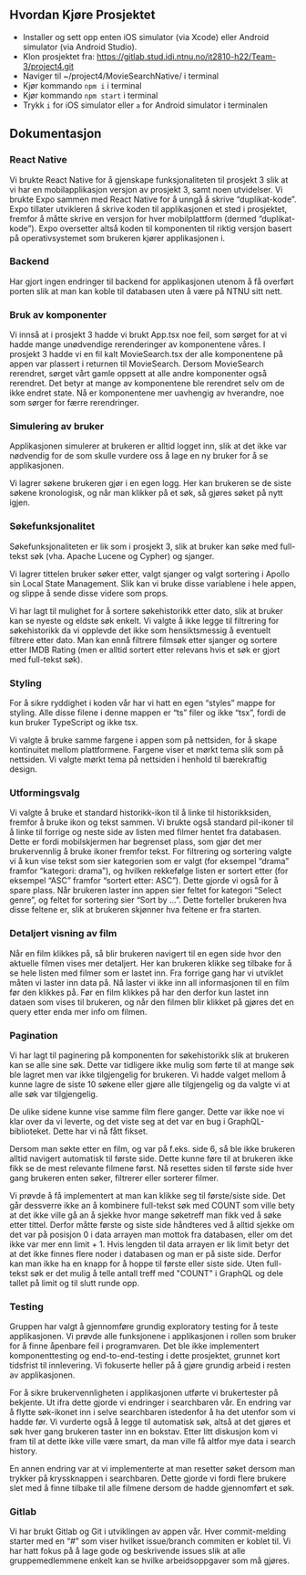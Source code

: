 ## Hvordan Kjøre Prosjektet
- Installer og sett opp enten iOS simulator (via Xcode) eller Android simulator (via Android Studio). 
- Klon prosjektet fra: https://gitlab.stud.idi.ntnu.no/it2810-h22/Team-3/project4.git 
- Naviger til ~/project4/MovieSearchNative/ i terminal
- Kjør kommando `npm i` i terminal
- Kjør kommando `npm start` i terminal
- Trykk `i` for iOS simulator eller `a` for Android simulator i terminalen

## Dokumentasjon

### React Native
Vi brukte React Native for å gjenskape funksjonaliteten til prosjekt 3 slik at vi har en mobilapplikasjon versjon av prosjekt 3, samt noen utvidelser. Vi brukte Expo sammen med React Native for å unngå å skrive “duplikat-kode”. Expo tillater utvikleren å skrive koden til applikasjonen et sted i prosjektet, fremfor å måtte skrive en versjon for hver mobilplattform (dermed “duplikat-kode”). Expo oversetter altså koden til komponenten til riktig versjon basert på operativsystemet som brukeren kjører applikasjonen i.

### Backend
Har gjort ingen endringer til backend for applikasjonen utenom å få overført porten slik at man kan koble til databasen uten å være på NTNU sitt nett.

### Bruk av komponenter
Vi innså at i prosjekt 3 hadde vi brukt App.tsx noe feil, som sørget for at vi hadde mange unødvendige rerenderinger av komponentene våres. I prosjekt 3 hadde vi en fil kalt MovieSearch.tsx der alle komponentene på appen var plassert i returnen til MovieSearch. Dersom MovieSearch rerendret, sørget vårt gamle oppsett at alle andre komponenter også rerendret. Det betyr at mange av komponentene ble rerendret selv om de ikke endret state. Nå er komponentene mer uavhengig av hverandre, noe som sørger for færre rerendringer.

### Simulering av bruker
Applikasjonen simulerer at brukeren er alltid logget inn, slik at det ikke var nødvendig for de som skulle vurdere oss å lage en ny bruker for å se applikasjonen. 

Vi lagrer søkene brukeren gjør i en egen logg. Her kan brukeren se de siste søkene kronologisk, og når man klikker på et søk, så gjøres søket på nytt igjen. 

### Søkefunksjonalitet
Søkefunksjonaliteten er lik som i prosjekt 3, slik at bruker kan søke med full-tekst søk (vha. Apache Lucene og Cypher) og sjanger.

Vi lagrer tittelen bruker søker etter, valgt sjanger og valgt sortering i Apollo sin Local State Management. Slik kan vi bruke disse variablene i hele appen, og slippe å sende disse videre som props.

Vi har lagt til mulighet for å sortere søkehistorikk etter dato, slik at bruker kan se nyeste og eldste søk enkelt. Vi valgte å ikke legge til filtrering for søkehistorikk da vi opplevde det ikke som hensiktsmessig å eventuelt filtrere etter dato. Man kan ennå filtrere filmsøk etter sjanger og sortere etter IMDB Rating (men er alltid sortert etter relevans hvis et søk er gjort med full-tekst søk). 

### Styling
For å sikre ryddighet i koden vår har vi hatt en egen “styles” mappe for styling. Alle disse filene i denne mappen er “ts” filer og ikke “tsx”, fordi de kun bruker TypeScript og ikke tsx.

Vi valgte å bruke samme fargene i appen som på nettsiden, for å skape kontinuitet mellom plattformene. Fargene viser et mørkt tema slik som på nettsiden. Vi valgte mørkt tema på nettsiden i henhold til bærekraftig design. 

### Utformingsvalg
Vi valgte å bruke et standard historikk-ikon til å linke til historikksiden, fremfor å bruke ikon og tekst sammen. Vi brukte også standard pil-ikoner til å linke til forrige og neste side av listen med filmer hentet fra databasen. Dette er fordi mobilskjermen har begrenset plass, som gjør det mer brukervennlig å bruke ikoner fremfor tekst. For filtrering og sortering valgte vi å kun vise tekst som sier kategorien som er valgt (for eksempel “drama” framfor “kategori: drama”), og hvilken rekkefølge listen er sortert etter (for eksempel “ASC” framfor “sortert etter: ASC”). Dette gjorde vi også for å spare plass. Når brukeren laster inn appen sier feltet for kategori “Select genre”, og feltet for sortering sier “Sort by …”. Dette forteller brukeren hva disse feltene er, slik at brukeren skjønner hva feltene er fra starten.

### Detaljert visning av film 
Når en film klikkes på, så blir brukeren navigert til en egen side hvor den aktuelle filmen vises mer detaljert. Her kan brukeren klikke seg tilbake for å se hele listen med filmer som er lastet inn. Fra forrige gang har vi utviklet måten vi laster inn data på. Nå laster vi ikke inn all informasjonen til en film før den klikkes på. Før en film klikkes på har den derfor kun lastet inn dataen som vises til brukeren, og når den filmen blir klikket på gjøres det en query etter enda mer info om filmen. 

### Pagination
Vi har lagt til paginering på komponenten for søkehistorikk slik at brukeren kan se alle sine søk. Dette var tidligere ikke mulig som førte til at mange søk ble lagret men var ikke tilgjengelig for brukeren. Vi hadde valget mellom å kunne lagre de siste 10 søkene eller gjøre alle tilgjengelig og da valgte vi at alle søk var tilgjengelig. 

De ulike sidene kunne vise samme film flere ganger. Dette var ikke noe vi klar over da vi leverte, og det viste seg at det var en bug i GraphQL-biblioteket. Dette har vi nå fått fikset.

Dersom man søkte etter en film, og var på f.eks. side 6, så ble ikke brukeren alltid navigert automatisk til første side. Dette kunne føre til at brukeren ikke fikk se de mest relevante filmene først. Nå resettes siden til første side hver gang brukeren enten søker, filtrerer eller sorterer filmer.

Vi prøvde å få implementert at man kan klikke seg til første/siste side. Det går dessverre ikke an å kombinere full-tekst søk med COUNT som ville bety at det ikke ville gå an å sjekke hvor mange søketreff man fikk ved å søke etter tittel. Derfor måtte første og siste side håndteres ved å alltid sjekke om det var på posisjon 0 i data arrayen man mottok fra databasen, eller om det ikke var mer enn limit + 1. Hvis lengden til data arrayen er lik limit betyr det at det ikke finnes flere noder i databasen og man er på siste side. Derfor kan man ikke ha en knapp for å hoppe til første eller siste side. Uten full-tekst søk er det mulig å telle antall treff med "COUNT" i GraphQL og dele tallet på limit og til slutt runde opp. 

### Testing
Gruppen har valgt å gjennomføre grundig exploratory testing for å teste applikasjonen. Vi prøvde alle funksjonene i applikasjonen i rollen som bruker for å finne åpenbare feil i programvaren. Det ble ikke implementert komponenttesting og end-to-end-testing i dette prosjektet, grunnet kort tidsfrist til innlevering. Vi fokuserte heller på å gjøre grundig arbeid i resten av applikasjonen.

For å sikre brukervennligheten i applikasjonen utførte vi brukertester på bekjente. Ut ifra dette gjorde vi endringer i searchbaren vår. En endring var å flytte søk-ikonet inn i selve searchbaren istedenfor å ha det utenfor som vi hadde før. Vi vurderte også å legge til automatisk søk, altså at det gjøres et søk hver gang brukeren taster inn en bokstav. Etter litt diskusjon kom vi fram til at dette ikke ville være smart, da man ville få altfor mye data i search history.

En annen endring var at vi implementerte at man resetter søket dersom man trykker på kryssknappen i searchbaren. Dette gjorde vi fordi flere brukere slet med å finne tilbake til alle filmene dersom de hadde gjennomført et søk.

### Gitlab
Vi har brukt Gitlab og Git i utviklingen av appen vår. Hver commit-melding starter med en “#” som viser hvilket issue/branch commiten er koblet til. Vi har hatt fokus på å lage gode og beskrivende issues slik at alle gruppemedlemmene enkelt kan se hvilke arbeidsoppgaver som må gjøres.

